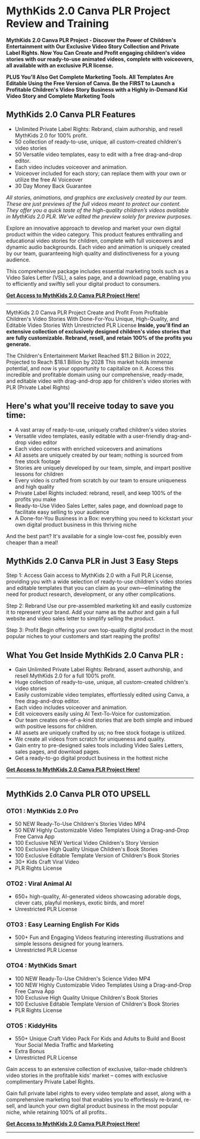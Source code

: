 # MythKids 2.0 Canva PLR Project Review and Training
**MythKids 2.0 Canva PLR Project - Discover the Power of Children's Entertainment with Our Exclusive Video Story Collection and Private Label Rights. Now You Can Create and Profit engaging children's video stories with our ready-to-use animated videos, complete with voiceovers, all available with an exclusive PLR license.**

**PLUS You'll Also Get Complete Marketing Tools. All Templates Are Editable Using the Free Version of Canva. Be the FIRST to Launch a Profitable Children's Video Story Business with a Highly in-Demand Kid Video Story and Complete Marketing Tools**

## MythKids 2.0 Canva PLR Features
- Unlimited Private Label Rights: Rebrand, claim authorship, and resell MythKids 2.0 for 100% profit.
- 50 collection of ready-to-use, unique, all custom-created children's video stories
- 50 Versatile video templates, easy to edit with a free drag-and-drop editor.
- Each video includes voiceover and animation.
- Voiceover included for each story; can replace them with your own or utilize the free AI Voiceover
- 30 Day Money Back Guarantee

_All stories, animations, and graphics are exclusively created by our team. These are just previews of the full videos meant to protect our content. They offer you a quick taste of the high-quality children’s videos available in MythKids 2.0 PLR. We’ve edited the preview solely for preview purposes._

Explore an innovative approach to develop and market your own digital product within the video category. This product features enthralling and educational video stories for children, complete with full voiceovers and dynamic audio backgrounds. Each video and animation is uniquely created by our team, guaranteeing high quality and distinctiveness for a young audience.

This comprehensive package includes essential marketing tools such as a Video Sales Letter (VSL), a sales page, and a download page, enabling you to efficiently and swiftly sell your digital product to consumers.

[**Get Access to MythKids 2.0 Canva PLR Project Here!**](https://warriorplus.com/o2/a/glcz8zb/0)

---

MythKids 2.0 Canva PLR Project Create and Profit From Profitable Children's Video Stories With Done-For-You Unique, High-Quality, and Editable Video Stories With Unrestricted PLR License
**Inside, you'll find an extensive collection of exclusively designed children's video stories that are fully customizable. Rebrand, resell, and retain 100% of the profits you generate.**

The Children's Entertainment Market Reached $11.2 Billion in 2022, Projected to Reach $18.1 Billion by 2028
This market holds immense potential, and now is your opportunity to capitalize on it. Access this incredible and profitable domain using our comprehensive, ready-made, and editable video with drag-and-drop app for children's video stories with PLR (Private Label Rights)

## Here's what you'll receive today to save you time:
 
- A vast array of ready-to-use, uniquely crafted children's video stories
- Versatile video templates, easily editable with a user-friendly drag-and-drop video editor
- Each video comes with enriched voiceovers and animations
- All assets are uniquely created by our team; nothing is sourced from free stock footage
- Stories are uniquely developed by our team, simple, and impart positive lessons for children
- Every video is crafted from scratch by our team to ensure uniqueness and high quality
- Private Label Rights included: rebrand, resell, and keep 100% of the profits you make
- Ready-to-Use Video Sales Letter, sales page, and download page to facilitate easy selling to your audience
- A Done-for-You Business in a Box: everything you need to kickstart your own digital product business in this thriving niche

And the best part? It's available for a single low-cost fee, possibly even cheaper than a meal!

## MythKids 2.0 Canva PLR in Just 3 Easy Steps

Step 1: Access
Gain access to MythKids 2.0 with a Full PLR License, providing you with a wide selection of ready-to-use children's video stories and editable templates that you can claim as your own—eliminating the need for product research, development, or any other complications.

Step 2: Rebrand
Use our pre-assembled marketing kit and easily customize it to represent your brand. Add your name as the author and gain a full website and video sales letter to simplify selling the product.

Step 3: Profit
Begin offering your own top-quality digital product in the most popular niches to your customers and start reaping the profits!

## What You Get Inside MythKids 2.0 Canva PLR :
- Gain Unlimited Private Label Rights: Rebrand, assert authorship, and resell MythKids 2.0 for a full 100% profit.
- Huge collection of ready-to-use, unique, all custom-created children's video stories
- Easily customizable video templates, effortlessly edited using Canva, a free drag-and-drop editor.
- Each video includes voiceover and animation.
- Edit voiceovers easily using AI Text-To-Voice for customization.
- Our team creates one-of-a-kind stories that are both simple and imbued with positive lessons for children.
- All assets are uniquely crafted by us; no free stock footage is utilized.
- We create all videos from scratch for uniqueness and quality.
- Gain entry to pre-designed sales tools including Video Sales Letters, sales pages, and download pages.
- Get a ready-to-go digital product business in the hottest niche

[**Get Access to MythKids 2.0 Canva PLR Project Here!**](https://warriorplus.com/o2/a/glcz8zb/0)

---


## MythKids 2.0 Canva PLR OTO UPSELL

### OTO1 : MythKids 2.0 Pro
- 50 NEW Ready-To-Use Children's Stories Video MP4
- 50 NEW Highly Customizable Video Templates Using a Drag-and-Drop Free Canva App
- 100 Exclusive NEW Vertical Video Children's Story Version
- 100 Exclusive High Quality Unique Children's Book Stories
- 100 Exclusive Editable Template Version of Children's Book Stories
- 30+ Kids Craft Viral Video
- PLR Rights License

### OTO2 : Viral Animal AI
- 650+ high-quality, AI-generated videos showcasing adorable dogs, clever cats, playful monkeys, exotic birds, and more!
- Unrestricted PLR License

### OTO3 : Easy Learning English For Kids
- 500+ Fun and Engaging Videos featuring interesting illustrations and simple lessons designed for young learners.
- Unrestricted PLR License

### OTO4 : MythKids Smart
- 100 NEW Ready-To-Use Children's Science Video MP4
- 100 NEW Highly Customizable Video Templates Using a Drag-and-Drop Free Canva App
- 100 Exclusive High Quality Unique Children's Book Stories
- 100 Exclusive Editable Template Version of Children's Book Stories
- PLR Rights License

### OTO5 : KiddyHits
- 550+ Unique Craft Video Pack For Kids and Adults to Build and Boost Your Social Media Traffic and Marketing
- Extra Bonus
- Unrestricted PLR License

Gain access to an extensive collection of exclusive, tailor-made children’s video stories in the profitable kids’ market – comes with exclusive complimentary Private Label Rights.

Gain full private label rights to every video template and asset, along with a comprehensive marketing tool that enables you to effortlessly re-brand, re-sell, and launch your own digital product business in the most popular niche, while retaining 100% of all profits..

[**Get Access to MythKids 2.0 Canva PLR Project Here!**](https://warriorplus.com/o2/a/glcz8zb/0)

---
